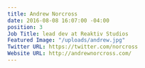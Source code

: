 ```yaml
---
title: Andrew Norcross
date: 2016-08-08 16:07:00 -04:00
position: 3
Job Title: lead dev at Reaktiv Studios
Featured Image: "/uploads/andrew.jpg"
Twitter URL: https://twitter.com/norcross
Website URL: http://andrewnorcross.com/
---
```


